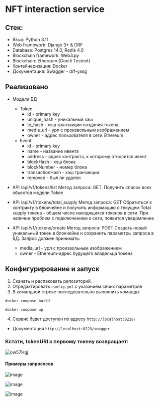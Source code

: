 # NFT interaction service
## Стек:

- Язык: Python 3.11
- Web framework: Django 3+ & DRF
- Database: Postgres 14.0, Redis 4.0
- Blockchain framework: Web3.py
- Blockchain: Ethereum (Goerli Testnet)
- Контейнеризация: Docker
- Документация: Swagger - drf-yasg

## Реализовано
- Модели БД
  - Token
    - id - primary key
    - unique_hash - уникальный хэш
    - tx_hash - хэш транзакции создания токена
    - media_url - урл с произвольным изображением
    - owner - адрес пользователя в сети Ethereum
  - Event
    - id - primary key
    - name - название ивента
    - address - адрес контракта, к которому относится ивент
    - blockHash - хэш блока
    - blockNumber - номер блока
    - transactionHash - хэш транзакции
    - removed - был ли удален

- API /api/v1/tokens/list
Метод запроса: GET.
Получить список всех обьектов модели Token

- API /api/v1//tokens/total_supply
Метод запроса: GET
Обратиться к контракту в блокчейне и получить информацию о текущем Total supply токена - общем числе находящихся токенов в сети.  При наличии проблем с подключением к сети, появится уведомление

- API /api/v1//tokens/create
Метод запроса: POST
Создать новый уникальный токен в блокчейне и сохранить параметры запроса в БД.
Запрос должен принимать:
  - media_url - урл с произвольным изображением
  - owner - Ethereum-адрес будущего владельца токена

## Конфигурирование и запуск
1. Скачать и распаковать репозиторий. 
2. Отредактировать `config.yml` с указанием своих параметров
3. В командной строке последовательно выполнить команды:
```
docker compose build

docker compose up
```
4. Сервис будет доступен по адресу `http://localhost:8228/`
- Документация `http://localhost:8228/swagger`
### Кстати, tokenURI к первому токену возвращает:
![ow57Hgj](https://user-images.githubusercontent.com/29130600/222440671-a523cc04-ab2a-4250-a315-d360ef87777a.jpeg)

#### Примеры запрососов
![image](https://user-images.githubusercontent.com/29130600/222981546-ba66f8ae-d362-45fd-bf7d-a79908653937.png)

![image](https://user-images.githubusercontent.com/29130600/222981579-22d72975-9842-4bf3-9ba8-223c2512ead7.png)

![image](https://user-images.githubusercontent.com/29130600/222981607-73493551-4dc5-4036-9ed0-fc2367ae6b89.png)
